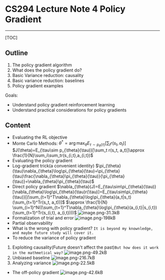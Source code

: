 # CS294 Lecture Note 4 Policy Gradient

---

[TOC]

## Outline
1. The policy gradient algorithm
2. What does the policy gradient do?
3. Basic Variance reduction: causality
4. Basic variance reduction: baselines
5. Policy gradient examples

Goals:
* Understand policy gradient reinforcement learning
* Understand practical considerations for policy gradients


## Content
* Evaluating the RL objective
 * Monte Carlo Methods: $\theta^*=\arg \max_{\theta}E_{\tau\sim p_{\theta}(\tau)}[\sum_t r(s_t, a_t)]$
$J(\theta)=E_{\tau\sim p_{\theta}(\tau)}[\sum_t r(s_t, a_t)]\approx \frac{1}{N}\sum_i\sum_tr(s_{i,t},a_{i,t})$
* Evaluating the policy gradient
 * Log-gradient trick(a convenient identity)
$\pi_{\theta}(\tau)\nabla_{\theta}\log\pi_{\theta}(\tau)=\pi_{\theta}(\tau)\frac{\nabla_{\theta}\pi_{\theta}(\tau)}{\pi_{\theta}(\tau)}=\nabla_{\theta}\pi_{\theta}(\tau)$
  * Direct policy gradient
$\nabla_{\theta}(J)=E_{\tau\sim\pi_{\theta}(\tau)}[\nabla_{\theta}\log\pi_{\theta}(\tau)r(\tau)]=E_{\tau\sim\pi_{\theta}(\tau)}[(\sum_{t=1}^T\nabla_{\theta}\log\pi_{\theta}(a_t|s_t)(\sum_{t=1}^Tr(s_t, a_t))]$
$\approx \frac{1}{N} \sum_{i=1}^N((\sum_{t=1}^T\nabla_{\theta}\log\pi_{\theta}(a_{i,t}|s_{i,t})(\sum_{t=1}^Tr(s_{i,t}, a_{i,t})))$
![image.png-31.3kB][1]
 * Formalization of trial and error
![image.png-198kB][2]
 * Partial observability
* What is the wrong with policy gradient?
 `It is beyond my knownledge, and maybe future study will cover it.`
* To reduce the variance of policy gradient
 1. Exploiting causality(Future doesn't affect the past)`But how does it work in the mathmetical way?`
![image.png-49.2kB][3]
 2. Unbiased baseline
![image.png-216.7kB][4]
 3. Analyzing variance
![image.png-22.5kB][5]
* The off-policy gradient
![image.png-42.6kB][6]
  


  [1]: http://static.zybuluo.com/Counting/m87z0ywlpa7tkhnjnaddtloc/image.png
  [2]: http://static.zybuluo.com/Counting/ofu0xj3z6mo6r0okcl381256/image.png
  [3]: http://static.zybuluo.com/Counting/450uecbc0nr50o7121osh1rv/image.png
  [4]: http://static.zybuluo.com/Counting/e563qyjzva6nqz3h801u0i23/image.png
  [5]: http://static.zybuluo.com/Counting/6gzz4kfr3wnh7964c92we5r3/image.png
  [6]: http://static.zybuluo.com/Counting/b6jziwbodx9umoaebtint02c/image.png
